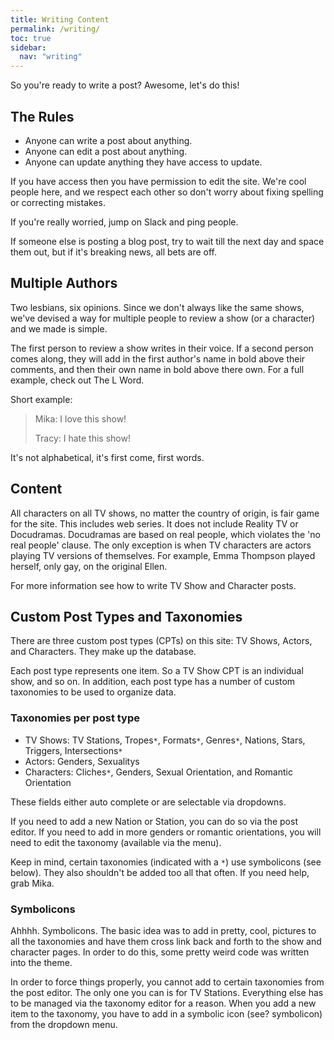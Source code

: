 ```yaml
---
title: Writing Content
permalink: /writing/
toc: true
sidebar:
  nav: "writing"
---
```


So you're ready to write a post? Awesome, let's do this!

## The Rules

* Anyone can write a post about anything.
* Anyone can edit a post about anything.
* Anyone can update anything they have access to update.

If you have access then you have permission to edit the site. We're cool people here, and we respect each other so don't worry about fixing spelling or correcting mistakes.

If you're really worried, jump on Slack and ping people.

If someone else is posting a blog post, try to wait till the next day and space them out, but if it's breaking news, all bets are off.

## Multiple Authors

Two lesbians, six opinions. Since we don't always like the same shows, we've devised a way for multiple people to review a show (or a character) and we made is simple.

The first person to review a show writes in their voice. If a second person comes along, they will add in the first author's name in bold above their comments, and then their own name in bold above there own. For a full example, check out The L Word.

Short example:

> Mika:
> I love this show!
>
> Tracy:
> I hate this show!

It's not alphabetical, it's first come, first words.

## Content

All characters on all TV shows, no matter the country of origin, is fair game for the site. This includes web series. It does not include Reality TV or Docudramas. Docudramas are based on real people, which violates the 'no real people' clause. The only exception is when TV characters are actors playing TV versions of themselves. For example, Emma Thompson played herself, only gay, on the original Ellen.

For more information see how to write TV Show and Character posts.

## Custom Post Types and Taxonomies

There are three custom post types (CPTs) on this site: TV Shows, Actors, and Characters. They make up the database.

Each post type represents one item. So a TV Show CPT is an individual show, and so on. In addition, each post type has a number of custom taxonomies to be used to organize data.

### Taxonomies per post type

* TV Shows: TV Stations, Tropes`*`, Formats`*`, Genres`*`, Nations, Stars, Triggers, Intersections`*`
* Actors: Genders, Sexualitys
* Characters: Cliches`*`, Genders, Sexual Orientation, and Romantic Orientation

These fields either auto complete or are selectable via dropdowns.

If you need to add a new Nation or Station, you can do so via the post editor. If you need to add in more genders or romantic orientations, you will need to edit the taxonomy (available via the menu).

Keep in mind, certain taxonomies (indicated with a `*`) use symbolicons (see below). They also shouldn't be added too all that often. If you need help, grab Mika.

### Symbolicons

Ahhhh. Symbolicons. The basic idea was to add in pretty, cool, pictures to all the taxonomies and have them cross link back and forth to the show and character pages. In order to do this, some pretty weird code was written into the theme.

In order to force things properly, you cannot add to certain taxonomies from the post editor. The only one you can is for TV Stations. Everything else has to be managed via the taxonomy editor for a reason. When you add a new item to the taxonomy, you have to add in a symbolic icon (see? symbolicon) from the dropdown menu.
